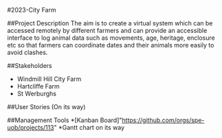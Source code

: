 #2023-City Farm

##Project Description
The aim is to create a virtual system which can be accessed remotely by different farmers and can provide an accessible interface to log animal data such as movements, age, heritage, enclosure etc so that farmers can coordinate dates and their animals more easily to avoid clashes.

##Stakeholders
* Windmill Hill City Farm
* Hartcliffe Farm
* St Werburghs

##User Stories
(On its way)

##Management Tools
*[Kanban Board]"https://github.com/orgs/spe-uob/projects/113"
*Gantt chart on its way

